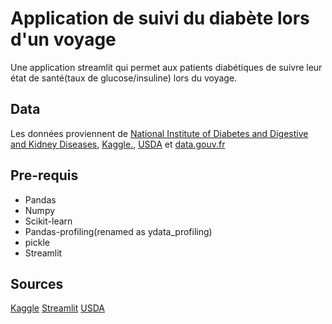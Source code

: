 # Application de suivi du diabète lors d'un voyage 

Une application streamlit qui permet aux patients diabétiques de suivre leur état de santé(taux de glucose/insuline) lors du voyage.

## Data

Les données proviennent de [National Institute of Diabetes and Digestive and Kidney Diseases](https://www.niddk.nih.gov/), [ Kaggle.](https://www.kaggle.com/uciml/pima-indians-diabetes-database), [USDA](https://www.usda.gov/) et [data.gouv.fr](https://www.data.gouv.fr/fr/)
## Pre-requis


- Pandas
- Numpy
- Scikit-learn
- Pandas-profiling(renamed as ydata_profiling)
- pickle
- Streamlit

## Sources

[Kaggle](https://kaggle.com/) 
[Streamlit](https://www.streamlit.io/)
[USDA](https://www.usda.gov/)



